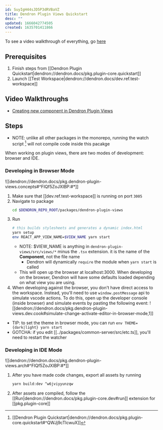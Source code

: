 ```yaml
---
id: SuyIgH44sJD5P3dRVBaVZ
title: Dendron Plugin Views Quickstart
desc: ""
updated: 1666042774505
created: 1635701411866
---
```


To see a video walkthrough of everything, go [here](https://www.loom.com/share/fe42545802014e16b339cad72ed12e7a)

## Prerequisites

1. Finish steps from [[Dendron Plugin Quickstart|dendron://dendron.docs/pkg.plugin-core.quickstart]]
1. Launch [[Test Workspace|dendron://dendron.docs/dev.ref.test-workspace]]

## Video Walkthroughs
- [Creating new component in Dendron Plugin Views](https://youtu.be/2opH8stcHhw)

## Steps

- NOTE: unlike all other packages in the monorepo, running the watch script [^watch] will not compile code inside this pacakge

When working on plugin views, there are two modes of development: browser and IDE.

### Developing in Browser Mode

![[dendron://dendron.docs/pkg.dendron-plugin-views.concepts#^FIQf5ZoJXIBP:#*]]

1. Make sure that [[dev.ref.test-workspace]] is running on port `3005`
1. Navigate to package
   ```sh
   cd $DENDRON_REPO_ROOT/packages/dendron-plugin-views
   ```
1. Run
   ```sh
   # this builds stylesheets and generates a dynamic index.html
   yarn setup
   env REACT_APP_VIEW_NAME=$VIEW_NAME yarn start
   ```
   - NOTE: $VIEW_NAME is anything in `dendron-plugin-views/src/views/*` minus the `.tsx` extension. it is the name of the **Component**, not the file name
     - Dendron will dynamically `require` the module when `yarn start` is called
   - This will open up the browser at localhost:3000. When developing on the browser, Dendron will have some defaults loaded depending on what view you are using.
1. When developing against the browser, you don't have direct access to the workspace. Instead, you'll need to use `window.postMessage` api to simulate vscode actions.
   To do this, open up the developer console (inside browser) and simulate events by pasting the following event:
   ![[dendron://dendron.docs/pkg.dendron-plugin-views.dev.cook#simulate-change-activate-editor-in-browser-mode,1]]

- TIP: to set the theme in browser mode, you can run `env THEME={dark|light} yarn start`
- GOTCHA: if you edit [[../packages/common-server/src/etc.ts]], you'll need to restart the watcher

### Developing in IDE Mode

![[dendron://dendron.docs/pkg.dendron-plugin-views.arch#^FIQf5ZoJXIBP:#*]]

1. After you have made code changes, export all assets by running
   ```sh
   yarn build:dev ^w6jviyyunzqw
   ```
1. After assets are compiled, follow the [[Run|dendron://dendron.docs/pkg.plugin-core.dev#run]] extension for [[pkg.plugin-core]]

[^watch]: [[Dendron Plugin Quickstart|dendron://dendron.docs/pkg.plugin-core.quickstart#^QWJj9cTIcwuX]]
